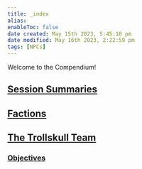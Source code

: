 ```yaml
---
title: _index
alias: 
enableToc: false
date created: May 15th 2023, 5:45:10 pm
date modified: May 16th 2023, 2:22:59 pm
tags: [NPCs]
---
```


Welcome to the Compendium!

## [Session Summaries](Session%20Summaries.md)

## [Factions](Factions.md)

## [The Trollskull Team](The%20Trollskull%20Team.md)
### [Objectives](The%20Trollskull%20Team.md#Objectives)

